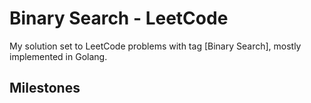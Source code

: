# Binary Search - LeetCode

My solution set to LeetCode problems with tag [Binary Search], mostly implemented in Golang.

## Milestones

